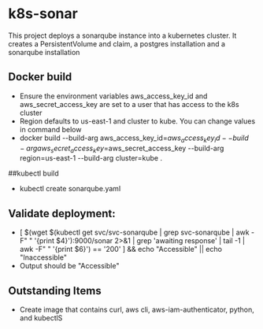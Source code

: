 # k8s-sonar
This project deploys a sonarqube instance into a kubernetes cluster.  It creates a PersistentVolume and claim, a postgres installation and a sonarqube installation

## Docker build
- Ensure the environment variables aws_access_key_id and aws_secret_access_key are set to a user that has access to the k8s cluster
- Region defaults to us-east-1 and cluster to kube.  You can change values in command below
- docker build --build-arg aws_access_key_id=$aws_access_key_id --build-arg aws_secret_access_key=$aws_secret_access_key --build-arg region=us-east-1 --build-arg cluster=kube .

##kubectl build 
- kubectl create sonarqube.yaml

## Validate deployment:
- [ $(wget $(kubectl get svc/svc-sonarqube | grep svc-sonarqube | awk -F" " '{print $4}'):9000/sonar 2>&1 | grep 'awaiting response' | tail -1 | awk -F" " '{print $6}') == '200' ]  && echo "Accessible" || echo "Inaccessible"
- Output should be "Accessible"

## Outstanding Items
- Create image that contains curl, aws cli, aws-iam-authenticator, python, and kubectlS
